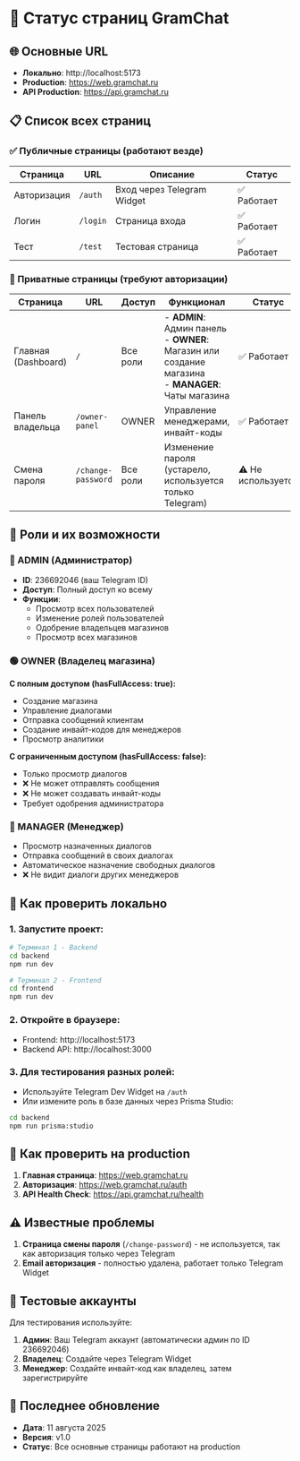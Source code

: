 # 📄 Статус страниц GramChat

## 🌐 Основные URL
- **Локально**: http://localhost:5173
- **Production**: https://web.gramchat.ru
- **API Production**: https://api.gramchat.ru

## 📋 Список всех страниц

### ✅ Публичные страницы (работают везде)
| Страница | URL | Описание | Статус |
|----------|-----|----------|--------|
| Авторизация | `/auth` | Вход через Telegram Widget | ✅ Работает |
| Логин | `/login` | Страница входа | ✅ Работает |
| Тест | `/test` | Тестовая страница | ✅ Работает |

### 🔐 Приватные страницы (требуют авторизации)
| Страница | URL | Доступ | Функционал | Статус |
|----------|-----|--------|------------|--------|
| Главная (Dashboard) | `/` | Все роли | - **ADMIN**: Админ панель<br>- **OWNER**: Магазин или создание магазина<br>- **MANAGER**: Чаты магазина | ✅ Работает |
| Панель владельца | `/owner-panel` | OWNER | Управление менеджерами, инвайт-коды | ✅ Работает |
| Смена пароля | `/change-password` | Все роли | Изменение пароля (устарело, используется только Telegram) | ⚠️ Не используется |

## 👥 Роли и их возможности

### 🔴 ADMIN (Администратор)
- **ID**: 236692046 (ваш Telegram ID)
- **Доступ**: Полный доступ ко всему
- **Функции**:
  - Просмотр всех пользователей
  - Изменение ролей пользователей
  - Одобрение владельцев магазинов
  - Просмотр всех магазинов

### 🟢 OWNER (Владелец магазина)
**С полным доступом (hasFullAccess: true):**
- Создание магазина
- Управление диалогами
- Отправка сообщений клиентам
- Создание инвайт-кодов для менеджеров
- Просмотр аналитики

**С ограниченным доступом (hasFullAccess: false):**
- Только просмотр диалогов
- ❌ Не может отправлять сообщения
- ❌ Не может создавать инвайт-коды
- Требует одобрения администратора

### 🔵 MANAGER (Менеджер)
- Просмотр назначенных диалогов
- Отправка сообщений в своих диалогах
- Автоматическое назначение свободных диалогов
- ❌ Не видит диалоги других менеджеров

## 🔧 Как проверить локально

### 1. Запустите проект:
```bash
# Терминал 1 - Backend
cd backend
npm run dev

# Терминал 2 - Frontend  
cd frontend
npm run dev
```

### 2. Откройте в браузере:
- Frontend: http://localhost:5173
- Backend API: http://localhost:3000

### 3. Для тестирования разных ролей:
- Используйте Telegram Dev Widget на `/auth`
- Или измените роль в базе данных через Prisma Studio:
```bash
cd backend
npm run prisma:studio
```

## 🚀 Как проверить на production

1. **Главная страница**: https://web.gramchat.ru
2. **Авторизация**: https://web.gramchat.ru/auth
3. **API Health Check**: https://api.gramchat.ru/health

## ⚠️ Известные проблемы

1. **Страница смены пароля** (`/change-password`) - не используется, так как авторизация только через Telegram
2. **Email авторизация** - полностью удалена, работает только Telegram Widget

## 📝 Тестовые аккаунты

Для тестирования используйте:
1. **Админ**: Ваш Telegram аккаунт (автоматически админ по ID 236692046)
2. **Владелец**: Создайте через Telegram Widget
3. **Менеджер**: Создайте инвайт-код как владелец, затем зарегистрируйте

## 🔄 Последнее обновление
- **Дата**: 11 августа 2025
- **Версия**: v1.0
- **Статус**: Все основные страницы работают на production